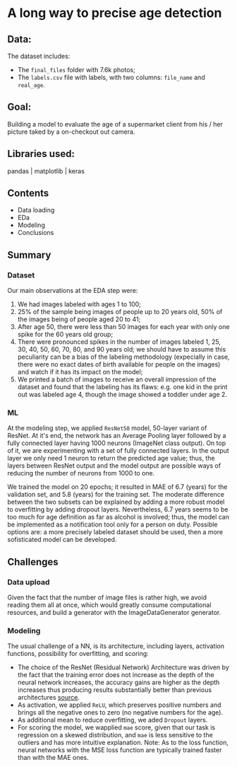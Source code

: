 # A long way to precise age detection

## Data:

The dataset includes:
- The `final_files` folder with 7.6k photos;
- The `labels.csv` file with labels, with two columns: `file_name` and `real_age`.

## Goal:

Building a model to evaluate the age of a supermarket client from his / her picture taked by a on-checkout out camera.


## Libraries used:

pandas | 
matplotlib | 
keras

## Contents

- Data loading
- EDa
- Modeling
- Conclusions


## Summary

### Dataset

Our main observations at the EDA step were:
1. We had images labeled with ages 1 to 100;
2. 25% of the sample being images of people up to 20 years old, 50% of the images being of people aged 20 to 41;
3. After age 50, there were less than 50 images for each year with only one spike for the 60 years old group;
4. There were pronounced spikes in the number of images labeled 1, 25, 30, 40, 50, 60, 70, 80, and 90 years old; we should have to assume this peculiarity can be a bias of the labeling methodology (expecially in case, there were no exact dates of birth available for people on the images) and watch if it has its impact on the model;
5. We printed a batch of images to receive an overall impression of the dataset and found that the labeling has its flaws: e.g. one kid in the print out was labeled age 4, though the image showed a toddler under age 2.


### ML

At the modeling step, we applied `ResNet50`  model, 50-layer variant of ResNet. At it's end, the network has an Average Pooling layer followed by a fully connected layer having 1000 neurons (ImageNet class output). On top of it, we are experimenting with a set of fully connected layers. In the output layer we only need 1 neuron to return the predicted age value; thus, the layers between ResNet output and the model output are possible ways of reducing the number of neurons from 1000 to one.

We trained the model on 20 epochs; it resulted in MAE of 6.7 (years) for the validation set, and 5.8 (years) for the training set. The moderate difference between the two subsets can be explained by adding a more robust model to overfitting by adding dropout layers. Nevertheless, 6.7 years seems to be too much for age definition as far as alcohol is involved; thus, the model can be implemented as a notification tool only for a person on duty. Possible options are: a more precisely labeled dataset should be used, then a more sofisticated model can be developed.

## Challenges

### Data upload

Given the fact that the number of image files is rather high, we avoid reading them all at once, which would greatly consume computational resources, and build a generator with the ImageDataGenerator generator.

### Modeling
The usual challenge of a NN, is its architecture, including layers, activation functions, possibility for overfitting, and scoring:
- The choice of the ResNet (Residual Network) Architecture was driven by the fact that the training error does not increase as the depth of the neural network increases, the accuracy gains are higher as the depth increases thus producing results substantially better than previous architectures [source](https://arxiv.org/pdf/1512.03385.pdf). 
- As activation, we applied `ReLU`, which preserves positive numbers and brings all the negative ones to zero (no negative numbers for the age).
- As additional mean to reduce overfitting, we aded `Dropout` layers.
- For scoring the model, we wapplied `mae` score, given that our task is regression on a skewed distribution, and `mae` is less sensitive to the outliers and has more intuitive explanation. Note: As to the loss function, neural networks with the MSE loss function are typically trained faster than with the MAE ones.

